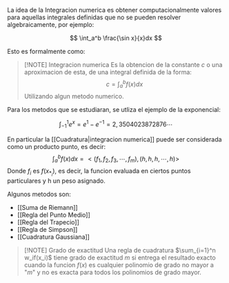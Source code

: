 
La idea de la Integracion numerica es obtener computacionalmente valores para aquellas integrales definidas que no se pueden resolver algebraicamente, por ejemplo:

$$
\int_a^b \frac{\sin x}{x}dx
$$

Esto es formalmente como:

>[!NOTE] Integracion numerica
>Es la obtencion de la constante $c$ o una aproximacion de esta, de una integral definida de la forma:
>$$
c = \int_a^b f(x)dx$$
Utilizando algun metodo numerico.

Para los metodos que se estudiaran, se utliza el ejemplo de la exponencial:

$$
\int_{-1}^1 e^x=e^1-e^{-1}=2,3504023872876\cdots
$$

En particular la [[Cuadratura|integracion numerica]] puede ser considerada como un producto punto, es decir:
$$
\int_a^b f(x)dx=<(f_1,f_2,f_3,\cdots,f_m),(h,h,h,\cdots,h)>
$$
Donde $f_i$ es $f(x_{*_{i}})$, es decir, la funcion evaluada en ciertos puntos particulares y h un peso asignado.

Algunos metodos son:
- [[Suma de Riemann]]
- [[Regla del Punto Medio]]
- [[Regla del Trapecio]]
- [[Regla de Simpson]]
- [[Cuadratura Gaussiana]]






>[!NOTE] Grado de exactitud
>Una regla de cuadratura $\sum_{i=1}^n w_if(x_i)$ tiene grado de exactitud $m$ si entrega el resultado exacto cuando la funcion $f(x)$ es cualquier polinomio de grado no mayor a "$m$" y no es exacta para todos los polinomios de grado mayor.
